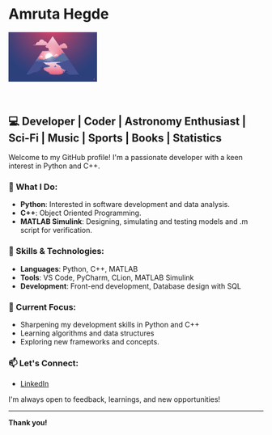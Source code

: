 # Amruta Hegde

<img src="Background.jpg" alt="image" width="175"/><br>
</p> <br>

## 💻 Developer | Coder | Astronomy Enthusiast | Sci-Fi | Music | Sports | Books | Statistics

Welcome to my GitHub profile! I'm a passionate developer with a keen interest in Python and C++.

### 🌟 What I Do:
- **Python**: Interested in software development and data analysis.
- **C++**: Object Oriented Programming.
- **MATLAB Simulink**: Designing, simulating and testing models and .m script for verification.

### 🔧 Skills & Technologies:
- **Languages**: Python, C++, MATLAB
- **Tools**: VS Code, PyCharm, CLion, MATLAB Simulink
- **Development**: Front-end development, Database design with SQL

### 🚀 Current Focus:
- Sharpening my development skills in Python and C++
- Learning algorithms and data structures
- Exploring new frameworks and concepts.

### 📫 Let's Connect:
- [LinkedIn](https://www.linkedin.com/in/amruta-hegde-11971624a/)

I'm always open to feedback, learnings, and new opportunities!

---

**Thank you!** 
